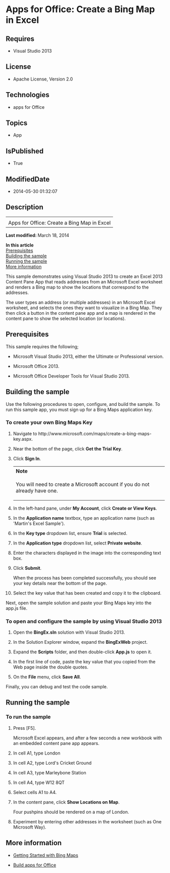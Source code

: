 # Apps for Office: Create a Bing Map in Excel
## Requires
* Visual Studio 2013
## License
* Apache License, Version 2.0
## Technologies
* apps for Office
## Topics
* App
## IsPublished
* True
## ModifiedDate
* 2014-05-30 01:32:07
## Description

<div id="header">
<table id="bottomTable" cellpadding="0" cellspacing="0">
<tbody>
<tr id="headerTableRow1">
<td align="left"><span id="runningHeaderText"></span></td>
</tr>
<tr id="headerTableRow2">
<td align="left"><span id="nsrTitle">Apps for Office: Create a Bing Map in Excel</span>
</td>
</tr>
</tbody>
</table>
</div>
<div id="mainSection">
<div id="mainBody">
<div>
<p></p>
</div>
<div>
<p><b>Last modified: </b>March 18, 2014</p>
<p><b>In this article</b> <br>
<a href="#sectionSection0">Prerequisites</a> <br>
<a href="#sectionSection1">Building the sample</a> <br>
<a href="#sectionSection2">Running the sample</a> <br>
<a href="#sectionSection3">More information</a> <br>
</p>
<p>This sample demonstrates using Visual Studio 2013 to create an Excel 2013 Content Pane App that reads addresses from an Microsoft Excel worksheet and renders a Bing map to show the locations that correspond to the addresses.</p>
<p>The user types an address (or multiple addresses) in an Microsoft Excel worksheet, and selects the ones they want to visualize in a Bing Map. They then click a button in the content pane app and a map is rendered in the content pane to show the selected
 location (or locations).</p>
</div>
<h2>Prerequisites</h2>
<div id="sectionSection0" name="collapseableSection">
<p>This sample requires the following;</p>
<ul>
<li>
<p>Microsoft Visual Studio 2013, either the Ultimate or Professional version.</p>
</li><li>
<p>Microsoft Office 2013.</p>
</li><li>
<p>Microsoft Office Developer Tools for Visual Studio 2013.</p>
</li></ul>
</div>
<h2>Building the sample</h2>
<div id="sectionSection1" name="collapseableSection">
<p>Use the following procedures to open, configure, and build the sample. To run this sample app, you must sign up for a Bing Maps application key.</p>
<p></p>
<h3>To create your own Bing Maps Key</h3>
<div>
<ol>
<li>
<p>Navigate to http://www.microsoft.com/maps/create-a-bing-maps-key.aspx.</p>
</li><li>
<p>Near the bottom of the page, click <b><span class="ui">Get the Trial Key</span></b>.</p>
</li><li>
<p>Click <b><span class="ui">Sign In</span></b>.</p>
<div>
<table width="100%" cellspacing="0" cellpadding="0">
<tbody>
<tr>
<th align="left"><b>Note</b> </th>
</tr>
<tr>
<td>
<p>You will need to create a Microsoft account if you do not already have one.</p>
</td>
</tr>
</tbody>
</table>
</div>
</li><li>
<p>In the left-hand pane, under <b><span class="ui">My Account</span></b>, click
<b><span class="ui">Create or View Keys</span></b>.</p>
</li><li>
<p>In the <b><span class="ui">Application name</span></b> textbox, type an application name (such as 'Martin's Excel Sample').</p>
</li><li>
<p>In the <b><span class="ui">Key type</span></b> dropdown list, ensure <b><span class="ui">Trial</span></b> is selected.</p>
</li><li>
<p>In the <b><span class="ui">Application type</span></b> dropdown list, select
<b><span class="ui">Private website</span></b>.</p>
</li><li>
<p>Enter the characters displayed in the image into the corresponding text box.</p>
</li><li>
<p>Click <b><span class="ui">Submit</span></b>. </p>
<p>When the process has been completed successfully, you should see your key details near the bottom of the page.</p>
</li><li>
<p>Select the key value that has been created and copy it to the clipboard.</p>
</li></ol>
</div>
<p>Next, open the sample solution and paste your Bing Maps key into the app.js file.</p>
<h3>To open and configure the sample by using Visual Studio 2013</h3>
<div>
<ol>
<li>
<p>Open the <b><span class="ui">BingEx.sln</span></b> solution with Visual Studio 2013.</p>
</li><li>
<p>In the Solution Explorer window, expand the <b><span class="ui">BingExWeb</span></b> project.</p>
</li><li>
<p>Expand the <b><span class="ui">Scripts</span></b> folder, and then double-click
<b><span class="ui">App.js</span></b> to open it.</p>
</li><li>
<p>In the first line of code, paste the key value that you copied from the Web page inside the double quotes.</p>
</li><li>
<p>On the <b><span class="ui">File</span></b> menu, click <b><span class="ui">Save All</span></b>.</p>
</li></ol>
</div>
<p>Finally, you can debug and test the code sample.</p>
<p></p>
</div>
<h2>Running the sample</h2>
<div id="sectionSection2" name="collapseableSection">
<h3>To run the sample</h3>
<div>
<ol>
<li>
<p>Press [F5].</p>
<p>Microsoft Excel appears, and after a few seconds a new workbook with an embedded content pane app appears.</p>
</li><li>
<p>In cell A1, type <span>London</span></p>
</li><li>
<p>In cell A2, type <span>Lord's Cricket Ground</span></p>
</li><li>
<p>In cell A3, type <span>Marleybone Station</span></p>
</li><li>
<p>In cell A4, type <span>W12 8QT</span></p>
</li><li>
<p>Select cells A1 to A4.</p>
</li><li>
<p>In the content pane, click <b><span class="ui">Show Locations on Map</span></b>.</p>
<p>Four pushpins should be rendered on a map of London.</p>
</li><li>
<p>Experiment by entering other addresses in the worksheet (such as <span>One Microsoft Way</span>).</p>
</li></ol>
</div>
</div>
<h2>More information</h2>
<div id="sectionSection3" name="collapseableSection">
<ul>
<li>
<p><a href="http://msdn.microsoft.com/en-us/library/ff428643.aspx" target="_blank">Getting Started with Bing Maps</a>
</p>
</li><li>
<p><a href="http://msdn.microsoft.com/en-us/library/office/jj220060.aspx" target="_blank">Build apps for Office</a>
</p>
</li></ul>
</div>
</div>
</div>

